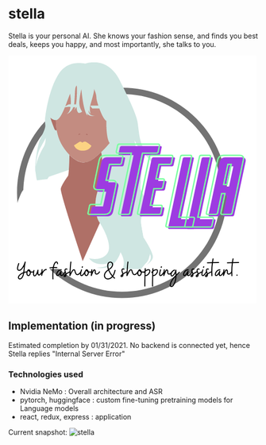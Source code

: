 # stella
Stella is your personal AI. She knows your fashion sense, and finds you best deals, keeps you happy, and most importantly, she talks to you.

![stella](./Images/stellaPoster.png)


## Implementation (in progress)
Estimated completion by 01/31/2021.
No backend is connected yet, hence Stella replies "Internal Server Error"
### Technologies used
- Nvidia NeMo : Overall architecture and ASR
- pytorch, huggingface : custom fine-tuning pretraining models for Language models
- react, redux, express : application

Current snapshot:
![stella](./Images/stella.gif)
